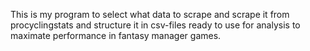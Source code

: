 This is my program to select what data to scrape and scrape it from procyclingstats and structure it in csv-files ready to use for analysis to maximate performance in fantasy manager games.
